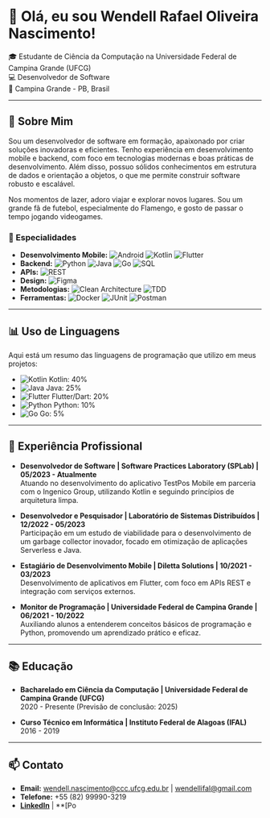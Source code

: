 # 👋 Olá, eu sou Wendell Rafael Oliveira Nascimento!

🎓 Estudante de Ciência da Computação na Universidade Federal de Campina Grande (UFCG)  
💻 Desenvolvedor de Software  
📍 Campina Grande - PB, Brasil  

---

## 🚀 Sobre Mim

Sou um desenvolvedor de software em formação, apaixonado por criar soluções inovadoras e eficientes. Tenho experiência em desenvolvimento mobile e backend, com foco em tecnologias modernas e boas práticas de desenvolvimento. Além disso, possuo sólidos conhecimentos em estrutura de dados e orientação a objetos, o que me permite construir software robusto e escalável.

Nos momentos de lazer, adoro viajar e explorar novos lugares. Sou um grande fã de futebol, especialmente do Flamengo, e gosto de passar o tempo jogando videogames.

### 🌟 Especialidades

- **Desenvolvimento Mobile:** ![Android](https://img.shields.io/badge/-Android-3DDC84?style=flat&logo=android&logoColor=white) ![Kotlin](https://img.shields.io/badge/-Kotlin-0095D5?style=flat&logo=kotlin&logoColor=white) ![Flutter](https://img.shields.io/badge/-Flutter-02569B?style=flat&logo=flutter&logoColor=white)
- **Backend:** ![Python](https://img.shields.io/badge/-Python-3776AB?style=flat&logo=python&logoColor=white) ![Java](https://img.shields.io/badge/-Java-007396?style=flat&logo=java&logoColor=white) ![Go](https://img.shields.io/badge/-Go-00ADD8?style=flat&logo=go&logoColor=white) ![SQL](https://img.shields.io/badge/-SQL-4479A1?style=flat&logo=postgresql&logoColor=white)
- **APIs:** ![REST](https://img.shields.io/badge/-REST-61DAFB?style=flat&logo=rest&logoColor=white)
- **Design:** ![Figma](https://img.shields.io/badge/-Figma-F24E1E?style=flat&logo=figma&logoColor=white)
- **Metodologias:** ![Clean Architecture](https://img.shields.io/badge/-Clean%20Architecture-000000?style=flat&logo=clean-architecture&logoColor=white) ![TDD](https://img.shields.io/badge/-TDD-E34F26?style=flat&logo=testing-library&logoColor=white)
- **Ferramentas:** ![Docker](https://img.shields.io/badge/-Docker-2496ED?style=flat&logo=docker&logoColor=white) ![JUnit](https://img.shields.io/badge/-JUnit-25A162?style=flat&logo=junit5&logoColor=white) ![Postman](https://img.shields.io/badge/-Postman-FF6C37?style=flat&logo=postman&logoColor=white)

---

## 📊 Uso de Linguagens

Aqui está um resumo das linguagens de programação que utilizo em meus projetos:

- ![Kotlin](https://img.shields.io/badge/-Kotlin-0095D5?style=flat&logo=kotlin&logoColor=white) Kotlin: 40%  
- ![Java](https://img.shields.io/badge/-Java-007396?style=flat&logo=java&logoColor=white) Java: 25%  
- ![Flutter](https://img.shields.io/badge/-Flutter-02569B?style=flat&logo=flutter&logoColor=white) Flutter/Dart: 20%  
- ![Python](https://img.shields.io/badge/-Python-3776AB?style=flat&logo=python&logoColor=white) Python: 10%  
- ![Go](https://img.shields.io/badge/-Go-00ADD8?style=flat&logo=go&logoColor=white) Go: 5%  

---

## 💼 Experiência Profissional

- **Desenvolvedor de Software | Software Practices Laboratory (SPLab) | 05/2023 - Atualmente**  
  Atuando no desenvolvimento do aplicativo TestPos Mobile em parceria com o Ingenico Group, utilizando Kotlin e seguindo princípios de arquitetura limpa.

- **Desenvolvedor e Pesquisador | Laboratório de Sistemas Distribuídos | 12/2022 - 05/2023**  
  Participação em um estudo de viabilidade para o desenvolvimento de um garbage collector inovador, focado em otimização de aplicações Serverless e Java.

- **Estagiário de Desenvolvimento Mobile | Diletta Solutions | 10/2021 - 03/2023**  
  Desenvolvimento de aplicativos em Flutter, com foco em APIs REST e integração com serviços externos.

- **Monitor de Programação | Universidade Federal de Campina Grande | 06/2021 - 10/2022**  
  Auxiliando alunos a entenderem conceitos básicos de programação e Python, promovendo um aprendizado prático e eficaz.

---

## 📚 Educação

- **Bacharelado em Ciência da Computação | Universidade Federal de Campina Grande (UFCG)**  
  2020 - Presente (Previsão de conclusão: 2025)

- **Curso Técnico em Informática | Instituto Federal de Alagoas (IFAL)**  
  2016 - 2019

---

## 📫 Contato

- **Email:** [wendell.nascimento@ccc.ufcg.edu.br](mailto:wendell.nascimento@ccc.ufcg.edu.br) | [wendellifal@gmail.com](mailto:wendellifal@gmail.com)
- **Telefone:** +55 (82) 99990-3219
- **[LinkedIn](https://www.linkedin.com/in/seu-linkedin)** | **[Po
